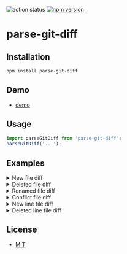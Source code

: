 ![action status](https://github.com/yeonjuan/parse-git-diff/actions/workflows/main.yml/badge.svg?branch=main)
[![npm version](https://badge.fury.io/js/parse-git-diff.svg)](https://badge.fury.io/js/parse-git-diff)

# parse-git-diff

## Installation

```bash
npm install parse-git-diff
```

## Demo

- [demo](https://yeonjuan.github.io/parse-git-diff/)

## Usage

```js
import parseGitDiff from 'parse-git-diff';
parseGitDiff('...');
```

## Examples

<details>
<summary> New file diff </summary>

### Input

<!-- start:new-file-input -->

```diff
diff --git a/newfile.md b/newfile.md
new file mode 100644
index 0000000..aa39060
--- /dev/null
+++ b/newfile.md
@@ -0,0 +1 @@
+newfile
```

<!-- end:new-file-input -->

### Output

<!-- start:new-file-output -->

```json
{
  "type": "GitDiff",
  "files": [
    {
      "type": "AddedFile",
      "chunks": [
        {
          "type": "Chunk",
          "toFileRange": {
            "start": 1,
            "lines": 1
          },
          "fromFileRange": {
            "start": 0,
            "lines": 0
          },
          "changes": [
            {
              "type": "AddedLine",
              "lineAfter": 1,
              "content": "newfile"
            }
          ]
        }
      ],
      "path": "newfile.md"
    }
  ]
}
```

<!-- end:new-file-output -->

</details>

<details>
<summary> Deleted file diff </summary>

### Input

<!-- start:deleted-file-input -->

```diff
diff --git a/newfile.md b/newfile.md
deleted file mode 100644
index aa39060..0000000
--- a/newfile.md
+++ /dev/null
@@ -1 +0,0 @@
-newfile
```

<!-- end:deleted-file-input -->

### Output

<!-- start:deleted-file-output -->

```json
{
  "type": "GitDiff",
  "files": [
    {
      "type": "DeletedFile",
      "chunks": [
        {
          "type": "Chunk",
          "toFileRange": {
            "start": 0,
            "lines": 0
          },
          "fromFileRange": {
            "start": 1,
            "lines": 1
          },
          "changes": [
            {
              "type": "DeletedLine",
              "lineBefore": 1,
              "content": "newfile"
            }
          ]
        }
      ],
      "path": "newfile.md"
    }
  ]
}
```

<!-- end:deleted-file-output -->

</details>

<details>
<summary> Renamed file diff </summary>

### Input

<!-- start:renamed-file-input -->

```diff
diff --git a/newfile.md b/rename.md
similarity index 100%
rename from newfile.md
rename to rename.md
```

<!-- end:renamed-file-input -->

### Output

<!-- start:renamed-file-output -->

```json
{
  "type": "GitDiff",
  "files": [
    {
      "type": "RenamedFile",
      "pathAfter": "rename.md",
      "pathBefore": "newfile.md",
      "chunks": []
    }
  ]
}
```

<!-- end:renamed-file-output -->

</details>

<details>
<summary> Conflict file diff </summary>

### Input

<!-- start:conflict-file-input -->

```diff
diff --cc README.md
index 2445f65,f4b8569..0000000
--- a/README.md
+++ b/README.md
@@@ -8,7 -8,7 +8,11 @@@
  npm install parse-git-diff
  
  
++<<<<<<< HEAD
 +## a
++=======
+ ## b
++>>>>>>> branch-b
  
  - [demo](https://yeonjuan.github.io/parse-git-diff/)
  
  
```

<!-- end:conflict-file-input -->

### Output

<!-- start:conflict-file-output -->

```json
{
  "type": "GitDiff",
  "files": [
    {
      "type": "ChangedFile",
      "chunks": [
        {
          "type": "CombinedChunk",
          "fromFileRangeA": {
            "start": 8,
            "lines": 7
          },
          "fromFileRangeB": {
            "start": 8,
            "lines": 7
          },
          "toFileRange": {
            "start": 8,
            "lines": 11
          },
          "changes": [
            {
              "type": "UnchangedLine",
              "lineBefore": 8,
              "lineAfter": 8,
              "content": " npm install parse-git-diff"
            },
            {
              "type": "UnchangedLine",
              "lineBefore": 9,
              "lineAfter": 9,
              "content": " "
            },
            {
              "type": "UnchangedLine",
              "lineBefore": 10,
              "lineAfter": 10,
              "content": " "
            },
            {
              "type": "AddedLine",
              "lineAfter": 11,
              "content": "+<<<<<<< HEAD"
            },
            {
              "type": "UnchangedLine",
              "lineBefore": 11,
              "lineAfter": 12,
              "content": "+## a"
            },
            {
              "type": "AddedLine",
              "lineAfter": 13,
              "content": "+======="
            },
            {
              "type": "AddedLine",
              "lineAfter": 14,
              "content": " ## b"
            },
            {
              "type": "AddedLine",
              "lineAfter": 15,
              "content": "+>>>>>>> branch-b"
            },
            {
              "type": "UnchangedLine",
              "lineBefore": 12,
              "lineAfter": 16,
              "content": " "
            },
            {
              "type": "UnchangedLine",
              "lineBefore": 13,
              "lineAfter": 17,
              "content": " - [demo](https://yeonjuan.github.io/parse-git-diff/)"
            },
            {
              "type": "UnchangedLine",
              "lineBefore": 14,
              "lineAfter": 18,
              "content": " "
            },
            {
              "type": "UnchangedLine",
              "lineBefore": 15,
              "lineAfter": 19,
              "content": " "
            }
          ]
        }
      ],
      "path": "README.md"
    }
  ]
}
```

<!-- end:conflict-file-output -->

</details>

<details>
<summary> New line file diff </summary>

### Input

<!-- start:new-line-input -->

```diff
diff --git a/rename.md b/rename.md
index aa39060..0e05564 100644
--- a/rename.md
+++ b/rename.md
@@ -1 +1,2 @@
 newfile
+newline
```

<!-- end:new-line-input -->

### Output

<!-- start:new-line-output -->

```json
{
  "type": "GitDiff",
  "files": [
    {
      "type": "ChangedFile",
      "chunks": [
        {
          "type": "Chunk",
          "toFileRange": {
            "start": 1,
            "lines": 2
          },
          "fromFileRange": {
            "start": 1,
            "lines": 1
          },
          "changes": [
            {
              "type": "UnchangedLine",
              "lineBefore": 1,
              "lineAfter": 1,
              "content": "newfile"
            },
            {
              "type": "AddedLine",
              "lineAfter": 2,
              "content": "newline"
            }
          ]
        }
      ],
      "path": "rename.md"
    }
  ]
}
```

<!-- end:new-line-output -->

</details>

<details>
<summary> Deleted line file diff </summary>

### Input

<!-- start:deleted-line-input -->

```diff
diff --git a/rename.md b/rename.md
index 0e05564..aa39060 100644
--- a/rename.md
+++ b/rename.md
@@ -1,2 +1 @@
 newfile
-newline
```

<!-- end:deleted-line-input -->

### Output

<!-- start:deleted-line-output -->

```json
{
  "type": "GitDiff",
  "files": [
    {
      "type": "ChangedFile",
      "chunks": [
        {
          "type": "Chunk",
          "toFileRange": {
            "start": 1,
            "lines": 1
          },
          "fromFileRange": {
            "start": 1,
            "lines": 2
          },
          "changes": [
            {
              "type": "UnchangedLine",
              "lineBefore": 1,
              "lineAfter": 1,
              "content": "newfile"
            },
            {
              "type": "DeletedLine",
              "lineBefore": 2,
              "content": "newline"
            }
          ]
        }
      ],
      "path": "rename.md"
    }
  ]
}
```

<!-- end:deleted-line-output -->

</details>

## License

- [MIT](./LICENSE)
